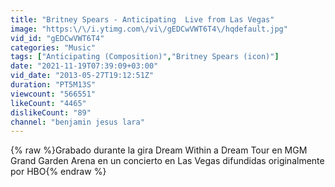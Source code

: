 ```yaml
---
title: "Britney Spears - Anticipating  Live from Las Vegas"
image: "https:\/\/i.ytimg.com\/vi\/gEDCwVWT6T4\/hqdefault.jpg"
vid_id: "gEDCwVWT6T4"
categories: "Music"
tags: ["Anticipating (Composition)","Britney Spears (icon)"]
date: "2021-11-19T07:39:09+03:00"
vid_date: "2013-05-27T19:12:51Z"
duration: "PT5M13S"
viewcount: "566551"
likeCount: "4465"
dislikeCount: "89"
channel: "benjamin jesus lara"
---
```

{% raw %}Grabado durante la gira Dream Within a Dream Tour en MGM Grand Garden Arena en un concierto en Las Vegas difundidas originalmente por HBO{% endraw %}
